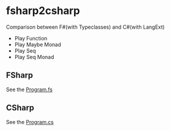 fsharp2csharp
=============
Comparison between F#(with Typeclasses) and C#(with LangExt)

* Play Function
* Play Maybe Monad
* Play Seq
* Play Seq Monad

## FSharp
See the [Program.fs](https://github.com/otf/fsharp2csharp/blob/master/fsharp2csharp/FSharpCode/Program.fs "Program.fs")

## CSharp
See the [Program.cs](https://github.com/otf/fsharp2csharp/blob/master/fsharp2csharp/CSharpCode/Program.cs "Program.cs")

